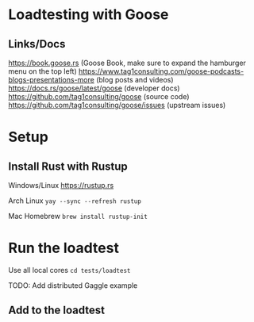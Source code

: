 # Loadtesting with Goose

## Links/Docs
https://book.goose.rs (Goose Book, make sure to expand the hamburger menu on the top left)
https://www.tag1consulting.com/goose-podcasts-blogs-presentations-more (blog posts and videos)
https://docs.rs/goose/latest/goose (developer docs)
https://github.com/tag1consulting/goose (source code)
https://github.com/tag1consulting/goose/issues (upstream issues)

# Setup

## Install Rust with Rustup
Windows/Linux
https://rustup.rs

Arch Linux
`yay --sync --refresh rustup`

Mac Homebrew
`brew install rustup-init`

# Run the loadtest

Use all local cores
`cd tests/loadtest`


TODO: Add distributed Gaggle example




## Add to the loadtest



